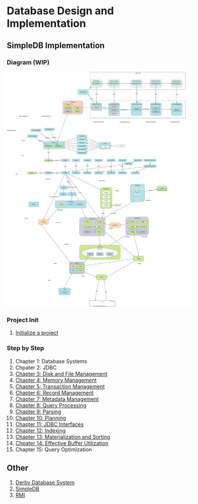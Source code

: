 # Database Design and Implementation

## SimpleDB Implementation

### Diagram (WIP)

![](simpledb/docs/simpledb.drawio.svg)
### Project Init
1. [Initialize a project](simpledb/docs/00-initialize-project.md)
### Step by Step
1. Chapter 1: Database Systems
1. Chpater 2: JDBC
1. [Chapter 3: Disk and File Management](simpledb/docs/03-disk-file-management.md)
1. [Chapter 4: Memory Management](simpledb/docs/04-memory-management.md)
1. [Chapter 5: Transaction Management](simpledb/docs/05-transaction-management.md)
1. [Chapter 6: Record Management](simpledb/docs/06-record-management.md)
1. [Chapter 7: Metadata Management](simpledb/docs/07-metadata-management.md)
1. [Chapter 8: Query Processing](simpledb/docs/08-query-processing.md)
1. [Chapter 9: Parsing](simpledb/docs/09-parsing.md)
1. [Chapter 10: Planning](simpledb/docs/10-planning.md)
1. [Chapter 11: JDBC Interfaces](simpledb/docs/11-jdbc-interfaces.md)
1. [Chapter 12: Indexing](simpledb/docs/12-indexing.md)
1. [Chapter 13: Materialization and Sorting](simpledb/docs/13-materialization-and-sorting.md)
1. [Chpater 14: Effective Buffer Utilization](simpledb/docs/14-effective-buffer-utilization.md)
1. Chapter 15: Query Optimization


## Other

1. [Derby Database System](docs/01-database-systems/02-derbydatabase-system)
1. [SimpleDB](docs/01-database-systems/04-simpledb/README.md)
1. [RMI](rmi/README.md)
